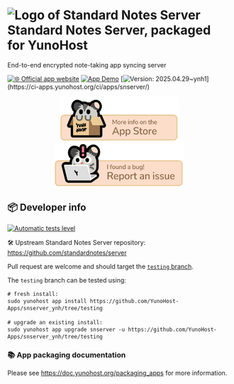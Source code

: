 <!--
N.B.: This README was automatically generated by <https://github.com/YunoHost/apps_tools/blob/main/readme_generator>
It shall NOT be edited by hand.
-->

<h1>
  <img src="https://raw.githubusercontent.com/YunoHost/apps/main/logos/snserver.png" width="32px" alt="Logo of Standard Notes Server">
  Standard Notes Server, packaged for YunoHost
</h1>

End-to-end encrypted note-taking app syncing server

[![🌐 Official app website](https://img.shields.io/badge/Official_app_website-darkgreen?style=for-the-badge)](https://standardnotes.org)
[![App Demo](https://img.shields.io/badge/App_Demo-blue?style=for-the-badge)](https://standardnotes.org/demo)
[![Version: 2025.04.29~ynh1](https://img.shields.io/badge/Version-2025.04.29~ynh1-rgba(0,150,0,1)?style=for-the-badge)](https://ci-apps.yunohost.org/ci/apps/snserver/)

<div align="center">
<a href="https://apps.yunohost.org/app/snserver"><img height="100px" src="https://github.com/YunoHost/yunohost-artwork/raw/refs/heads/main/badges/neopossum-badges/badge_more_info_on_the_appstore.svg"/></a>
<a href="https://github.com/YunoHost-Apps/snserver_ynh/issues"><img height="100px" src="https://github.com/YunoHost/yunohost-artwork/raw/refs/heads/main/badges/neopossum-badges/badge_report_an_issue.svg"/></a>
</div>

## 📦 Developer info

[![Automatic tests level](https://apps.yunohost.org/badge/cilevel/snserver)](https://ci-apps.yunohost.org/ci/apps/snserver/)

🛠️ Upstream Standard Notes Server repository: <https://github.com/standardnotes/server>

Pull request are welcome and should target the [`testing` branch](https://github.com/YunoHost-Apps/snserver_ynh/tree/testing).

The `testing` branch can be tested using:
```
# fresh install:
sudo yunohost app install https://github.com/YunoHost-Apps/snserver_ynh/tree/testing

# upgrade an existing install:
sudo yunohost app upgrade snserver -u https://github.com/YunoHost-Apps/snserver_ynh/tree/testing
```

### 📚 App packaging documentation

Please see <https://doc.yunohost.org/packaging_apps> for more information.